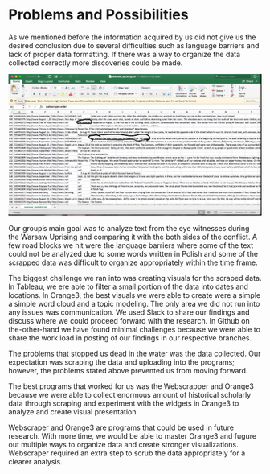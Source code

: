 # Problems and Possibilities

As we mentioned before the information acquired by us did not give us the desired conclusion due to several difficulties such as language barriers and lack of proper data formatting. If there was a way to organize the data collected correctly more discoveries could be made.

![Picture](imgs/Picture11.png)

Our group’s main goal was to analyze text from the eye witnesses during the Warsaw Uprising and comparing it with the both sides of the conflict. A few road blocks we hit were the language barriers where some of the text could not be analyzed due to some words written in Polish and some of the scrapped data was difficult to organize appropriately within the time frame.

The biggest challenge we ran into was creating visuals for the scraped data. In Tableau, we ere able to filter a small portion of the data into dates and locations. In Orange3, the best visuals we were able to create were a simple a simple word cloud and a topic modeling. The only area we did not run into any issues was communication. We used Slack to share our findings and discuss where we could proceed forward with the research. In Github on the-other-hand we have found minimal challenges because we were able to share the work load in posting of our findings in our respective branches.

The problems that stopped us dead in the water was the data collected. Our expectation was scraping the data and uploading into the programs; however, the problems stated above prevented us from moving forward.

The best programs that worked for us was the Webscrapper and Orange3 because we were able to collect enormous amount of historical scholarly data through scraping and experiment with the widgets in Orange3 to analyze and create visual presentation.

Webscraper and Orange3 are programs that could be used in future research.  With more time, we would be able to master Orange3 and fugure out multiple ways to organize data and create stronger visualizations. Webscraper required an extra step to scrub the data appropriately for a clearer analysis. 
